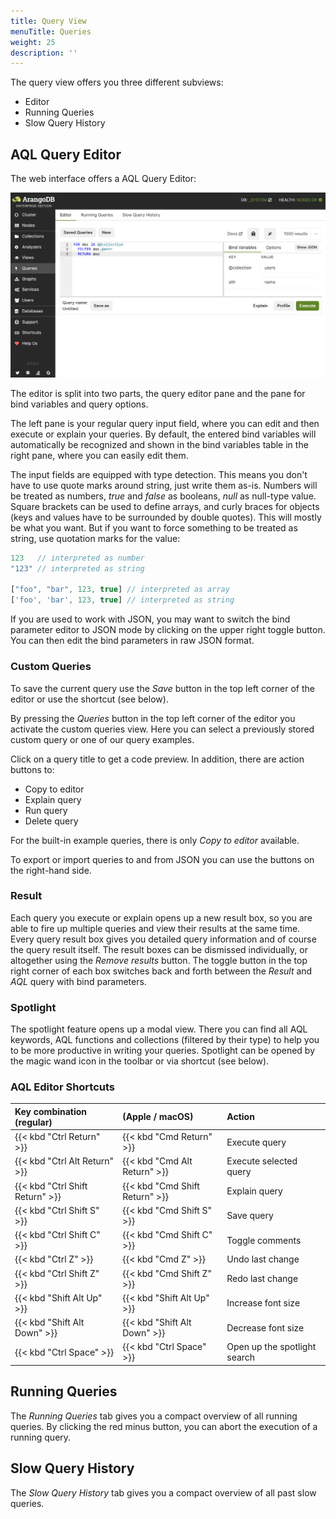 ```yaml
---
title: Query View
menuTitle: Queries
weight: 25
description: ''
---
```

The query view offers you three different subviews:

- Editor
- Running Queries
- Slow Query History

## AQL Query Editor

The web interface offers a AQL Query Editor:

![Editor Input](../../../images/queryEditorInput312.png)

The editor is split into two parts, the query editor pane and the pane for
bind variables and query options.

The left pane is your regular query input field, where you can edit and then
execute or explain your queries. By default, the entered bind variables will
automatically be recognized and shown in the bind variables table in the right
pane, where you can easily edit them.

The input fields are equipped with type detection. This means you don't have to
use quote marks around string, just write them as-is. Numbers will be treated
as numbers, *true* and *false* as booleans, *null* as null-type value. Square
brackets can be used to define arrays, and curly braces for objects (keys and
values have to be surrounded by double quotes). This will mostly be what you want.
But if you want to force something to be treated as string, use quotation marks
for the value:

```js
123   // interpreted as number
"123" // interpreted as string

["foo", "bar", 123, true] // interpreted as array
['foo', 'bar', 123, true] // interpreted as string
```

If you are used to work with JSON, you may want to switch the bind parameter
editor to JSON mode by clicking on the upper right toggle button. You can then
edit the bind parameters in raw JSON format.

### Custom Queries

To save the current query use the *Save* button in the top left corner of
the editor or use the shortcut (see below).

By pressing the *Queries* button in the top left corner of the editor you
activate the custom queries view. Here you can select a previously stored custom
query or one of our query examples.

Click on a query title to get a code preview. In addition, there are action
buttons to:

- Copy to editor
- Explain query
- Run query
- Delete query

For the built-in example queries, there is only *Copy to editor* available.

To export or import queries to and from JSON you can use the buttons on the
right-hand side.

### Result

Each query you execute or explain opens up a new result box, so you are able
to fire up multiple queries and view their results at the same time. Every query
result box gives you detailed query information and of course the query result
itself. The result boxes can be dismissed individually, or altogether using the
*Remove results* button. The toggle button in the top right corner of each box
switches back and forth between the *Result* and *AQL* query with bind parameters.

### Spotlight

The spotlight feature opens up a modal view. There you can find all AQL keywords,
AQL functions and collections (filtered by their type) to help you to be more
productive in writing your queries. Spotlight can be opened by the magic wand icon
in the toolbar or via shortcut (see below).

### AQL Editor Shortcuts

| Key combination (regular)       | (Apple / macOS)                | Action
|:--------------------------------|:-------------------------------|:-------------
| {{< kbd "Ctrl Return" >}}       | {{< kbd "Cmd Return" >}}       | Execute query
| {{< kbd "Ctrl Alt Return" >}}   | {{< kbd "Cmd Alt Return" >}}   | Execute selected query
| {{< kbd "Ctrl Shift Return" >}} | {{< kbd "Cmd Shift Return" >}} | Explain query
| {{< kbd "Ctrl Shift S" >}}      | {{< kbd "Cmd Shift S" >}}      | Save query
| {{< kbd "Ctrl Shift C" >}}      | {{< kbd "Cmd Shift C" >}}      | Toggle comments
| {{< kbd "Ctrl Z" >}}            | {{< kbd "Cmd Z" >}}            | Undo last change
| {{< kbd "Ctrl Shift Z" >}}      | {{< kbd "Cmd Shift Z" >}}      | Redo last change
| {{< kbd "Shift Alt Up" >}}      | {{< kbd "Shift Alt Up" >}}     | Increase font size
| {{< kbd "Shift Alt Down" >}}    | {{< kbd "Shift Alt Down" >}}   | Decrease font size
| {{< kbd "Ctrl Space" >}}        | {{< kbd "Ctrl Space" >}}       | Open up the spotlight search

## Running Queries

The *Running Queries* tab gives you a compact overview of all running queries.
By clicking the red minus button, you can abort the execution of a running query.

## Slow Query History

The *Slow Query History* tab gives you a compact overview of all past slow queries.
